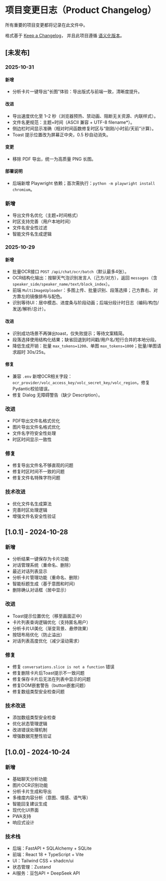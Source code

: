 # 项目变更日志（Product Changelog）

所有重要的项目变更都将记录在此文件中。

格式基于 [Keep a Changelog](https://keepachangelog.com/zh-CN/1.0.0/)，
并且此项目遵循 [语义化版本](https://semver.org/lang/zh-CN/)。

## [未发布]

### 2025-10-31

#### 新增
- 分析卡片一键导出“长图”体验：导出版式与前端一致，清晰度提升。

#### 改进
- 导出速度优化至 1–2 秒（浏览器预热、禁动画、阻断无关资源、内联样式）。
- 文件名更规范：主题+时间（ASCII 兼容 + UTF-8 filename*）。
- 侧边栏时间显示准确（相对时间函数修复时区与“刚刚/小时前/天前”计算）。
- Toast 提示位置改为屏幕正中央，0.5 秒自动消失。

#### 变更
- 移除 PDF 导出，统一为高质量 PNG 长图。

#### 部署说明
- 后端新增 Playwright 依赖；首次需执行：`python -m playwright install chromium`。

### 新增
- 导出文件名优化（主题+时间格式）
- 时区支持完善（用户本地时间）
- 文件名安全性过滤
- 智能文件名生成逻辑

### 2025-10-29

#### 新增
- 批量OCR接口 `POST /api/chat/ocr/batch`（默认最多4张）。
- OCR结构化输出：按聊天气泡识别发言人（己方/对方），返回 `messages`（含 `speaker_side/speaker_name/text/block_index`）。
- 前端 `MultiImageUploader`：多图上传、批量识别、段落选择；己方靠右、对方靠左的镜像排布与配色。
- 识别等待UI：居中模态、进度条与阶段动画；后端分段计时日志（编码/构包/发送/解析/总计）。

#### 改进
- 识别成功场景不再弹出toast，仅失败提示；等待文案精简。
- 段落选择使用结构化结果；缺省回退到时间戳/用户名/短行合并的本地分段。
- 降低生成开销：批量 `max_tokens=1200`、单图 `max_tokens=1000`；批量/单图请求超时 30s/25s。

#### 修复
- 兼容 `.env` 新增OCR相关字段：`ocr_provider/volc_access_key/volc_secret_key/volc_region`，修复Pydantic校验错误。
- 修复 Dialog 无障碍警告（缺少 Description）。

### 改进
- PDF导出文件名格式优化
- 图片导出文件名格式优化
- 文件名字符安全性处理
- 时区时间显示一致性

### 修复
- 修复导出文件名不够直观的问题
- 修复时区时间不一致的问题
- 修复文件名特殊字符问题

### 技术改进
- 优化文件名生成算法
- 完善时区处理逻辑
- 增强文件名安全性验证

## [1.0.1] - 2024-10-28

### 新增
- 分析结果一键保存为卡片功能
- 对话管理系统（重命名、删除）
- 最近对话列表显示
- 分析卡片管理功能（重命名、删除）
- 智能标题生成（基于意图和时间）
- 删除确认对话框（居中显示）

### 改进
- Toast提示位置优化（移至画面正中）
- 卡片列表查询逻辑优化（支持匿名用户）
- 分析卡片UI美化（渐变背景、悬停效果）
- 按钮布局优化（防止溢出）
- 对话列表高度优化（减少滚动需求）

### 修复
- 修复 `conversations.slice is not a function` 错误
- 修复删除卡片后Toast提示不一致问题
- 修复保存卡片后无法在列表中显示的问题
- 修复DOM嵌套警告（button嵌套问题）
- 修复数组类型安全检查问题

### 技术改进
- 添加数组类型安全检查
- 优化状态管理逻辑
- 改进错误处理机制
- 增强数据完整性验证

## [1.0.0] - 2024-10-24

### 新增
- 基础聊天分析功能
- 图片OCR识别功能
- 分析卡片生成和导出
- 多维度内容分析（意图、情感、语气等）
- 智能回复建议生成
- 现代化UI界面
- PWA支持
- 响应式设计

### 技术栈
- 后端：FastAPI + SQLAlchemy + SQLite
- 前端：React 18 + TypeScript + Vite
- UI：Tailwind CSS + shadcn/ui
- 状态管理：Zustand
- AI服务：豆包API + DeepSeek API





